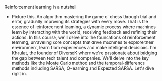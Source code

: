 Reinforcement learning in a nutshell
- Picture this. An algorithm mastering the game of chess through trial and error, gradually improving its strategies with every move. That is the essence of reinforcement learning, a dynamic process where machines learn by interacting with the world, receiving feedback and refining their actions. In this course, we'll delve into the foundations of reinforcement learning, unraveling core concepts that drive machines to explore their environment, learn from experiences and make intelligent decisions. I'm Khaulat, the founder of DiverseK where we're passionate about bridging the gap between tech talent and companies. We'll delve into the key methods like the Monte Carlo method and the temporal-difference methods including SARSA, Q-learning and Expected SARSA. Let's dive right in.